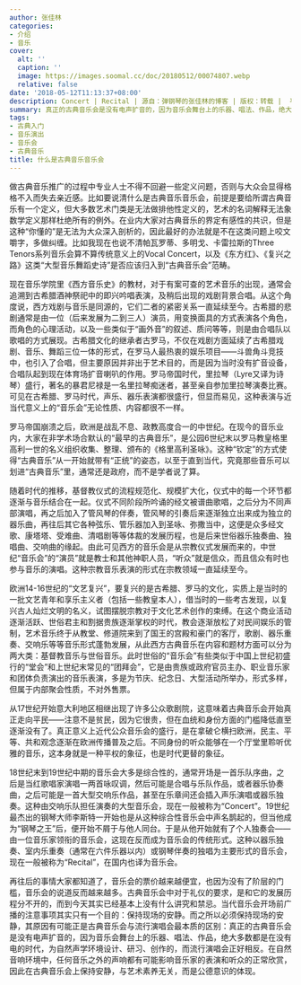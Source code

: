 ```yaml
---
author: 张佳林
categories:
- 介绍
- 音乐
cover:
  alt: ''
  caption: ''
  image: https://images.soomal.cc/doc/20180512/00074807.webp
  relative: false
date: '2018-05-12T11:13:37+08:00'
description: Concert | Recital | 源自：弹钢琴的张佳林的博客 | 版权：转载 |  平均/总评分：09.44/85
summary: 真正的古典音乐会是没有电声扩音的，因为音乐会舞台上的乐器、唱法、作品，绝大多数都是在没有电的时代，为自然声学环境设计、研习、创作的，而流行演唱会正好相反。在自然音响环境中，任何音乐之外的声响都有可能影响音乐家的表演和听众的正常欣赏……
tags:
- 古典入门
- 音乐演出
- 音乐会
- 古典音乐
title: 什么是古典音乐音乐会
---
```


做古典音乐推广的过程中专业人士不得不回避一些定义问题，否则与大众会显得格格不入而失去亲近感。比如要说清什么是古典音乐音乐会，前提是要给所谓古典音乐有一个定义，但大多数艺术门类是无法做排他性定义的，艺术的名词解释无法象数学定义那样杜绝所有的例外。在业内大家对古典音乐的界定有感性的共识，但是这种“你懂的”是无法为大众深入剖析的，因此最好的办法就是不在这类问题上咬文嚼字，多做纠缠。比如我现在也说不清帕瓦罗蒂、多明戈、卡雷拉斯的Three Tenors系列音乐会算不算传统意义上的Vocal Concert，以及《东方红》、《复兴之路》这类“大型音乐舞蹈史诗”是否应该归入到“古典音乐会”范畴。

现在音乐学院里《西方音乐史》的教材，对于有案可查的艺术音乐的出现，通常会追溯到古希腊酒神祭祀中的即兴吟唱表演，及稍后出现的戏剧背景合唱。从这个角度说，西方戏剧与音乐是同源的，它们二者的紧密关系一直延续至今。古希腊的悲剧通常是由一位（后来发展为二到三人）演员，用变换面具的方式表演各个角色，而角色的心理活动，以及一些类似于“画外音”的叙述、质问等等，则是由合唱队以歌唱的方式展现。古希腊文化的继承者古罗马，不仅在戏剧方面延续了古希腊戏剧、音乐、舞蹈三位一体的形式，在罗马人最热衷的娱乐项目――斗兽角斗竞技中，也引入了合唱，但主要原因并非出于艺术目的，而是因为当时没有扩音设备，合唱队起到现在体育场扩音喇叭的作用。罗马帝国时代，里拉琴（Lyre又译为诗琴）盛行，著名的暴君尼禄是一名里拉琴痴迷者，甚至亲自参加里拉琴演奏比赛。可见在古希腊、罗马时代，声乐、器乐表演都很盛行，但显而易见，这种表演与近当代意义上的“音乐会”无论性质、内容都很不一样。

罗马帝国崩溃之后，欧洲是战乱不息、政教高度合一的中世纪。在现今的音乐业内，大家在非学术场合默认的“最早的古典音乐”，是公园6世纪末以罗马教皇格里高利一世的名义组织收集、整理、颁布的《格里高利圣咏》。这种“钦定”的方式使得“古典音乐”从一开始就带有“正统”的姿态，以至于直到当代，究竟那些音乐可以划进“古典音乐”里，通常还是政府，而不是学者说了算。

随着时代的推移，基督教仪式的流程规范化、规模扩大化，仪式中的每一个环节都逐渐与音乐结合在一起。仪式不同阶段所吟诵的经文被谱曲歌唱，之后分为不同声部演唱，再之后加入了管风琴的伴奏，管风琴的引奏后来逐渐独立出来成为独立的器乐曲，再往后其它各种弦乐、管乐器加入到圣咏、弥撒当中，这便是众多经文歌、康塔塔、受难曲、清唱剧等等体裁的发展历程，也是后来世俗器乐独奏曲、独唱曲、交响曲的缘起。由此可见西方的音乐会是从宗教仪式发展而来的，中世纪“音乐会”的“演员”就是教士和其他神职人员，“听众”就是信众，而且信众有时也参与音乐的演唱。这种宗教音乐表演的形式在宗教领域一直延续至今。

欧洲14-16世纪的“文艺复兴”，要复兴的是古希腊、罗马的文化，实质上是当时的一批文艺青年和享乐主义者（包括一些教皇本人），借当时的一些考古发现，以复兴古人灿烂文明的名义，试图摆脱宗教对于文化艺术创作的束缚。在这个商业活动逐渐活跃、世俗君主和割据贵族逐渐掌权的时代，教会逐渐放松了对民间娱乐的管制，艺术音乐终于从教堂、修道院来到了国王的宫殿和豪门的客厅，歌剧、器乐重奏、交响乐等等音乐形式蓬勃发展，从此西方古典音乐在内容和题材方面可以分为两大类：基督教音乐与世俗音乐。此时世俗的“音乐会”有些类似于中国上世纪初盛行的“堂会”和上世纪末常见的“团拜会”，它是由贵族或政府官员主办、职业音乐家和团体负责演出的音乐表演，多是为节庆、纪念日、大型活动所举办，形式多样，但属于内部聚会性质，不对外售票。

从17世纪开始意大利地区相继出现了许多公众歌剧院，这意味着古典音乐会开始真正走向平民――注意不是贫民，因为它很贵，但在血统和身份方面的门槛降低直至逐渐没有了。真正意义上近代公众音乐会的盛行，是在拿破仑横扫欧洲，民主、平等、共和观念逐渐在欧洲传播普及之后。不同身份的听众能够在一个厅堂里聆听优雅的音乐，这本身就是一种平权的象征，也是时代更替的象征。

18世纪末到19世纪中期的音乐会大多是综合性的，通常开场是一首乐队序曲，之后是当红歌唱家演唱一两首咏叹调，然后可能是合唱与乐队作品，或者器乐协奏曲，之后可能是一首大型交响乐作品，甚至在乐章间还会插入声乐演唱或器乐独奏。这种由交响乐队担任演奏的大型音乐会，现在一般被称为“Concert”。19世纪最杰出的钢琴大师李斯特一开始也是从这种综合性音乐会中声名鹊起的，但当他成为“钢琴之王”后，便开始不屑于与他人同台。于是从他开始就有了个人独奏会――由一位音乐家领衔的音乐会，这现在反而成为音乐会的传统形式。这种以器乐独奏、室内乐重奏（通常在六件乐器以内）或钢琴伴奏的独唱为主要形式的音乐会，现在一般被称为“Recital”，在国内也译为音乐会。

再往后的事情大家都知道了，音乐会的票价越来越便宜，也因为没有了阶层的门槛，音乐会的说道反而越来越多。古典音乐会中对于礼仪的要求，是和它的发展历程分不开的，而到今天其实已经基本上没有什么讲究和禁忌。当代音乐会开场前广播的注意事项其实只有一个目的：保持现场的安静。而之所以必须保持现场的安静，其原因有可能正是古典音乐会与流行演唱会最本质的区别：真正的古典音乐会是没有电声扩音的，因为音乐会舞台上的乐器、唱法、作品，绝大多数都是在没有电的时代，为自然声学环境设计、研习、创作的，而流行演唱会正好相反。在自然音响环境中，任何音乐之外的声响都有可能影响音乐家的表演和听众的正常欣赏，因此在古典音乐会上保持安静，与艺术素养无关，而是公德意识的体现。